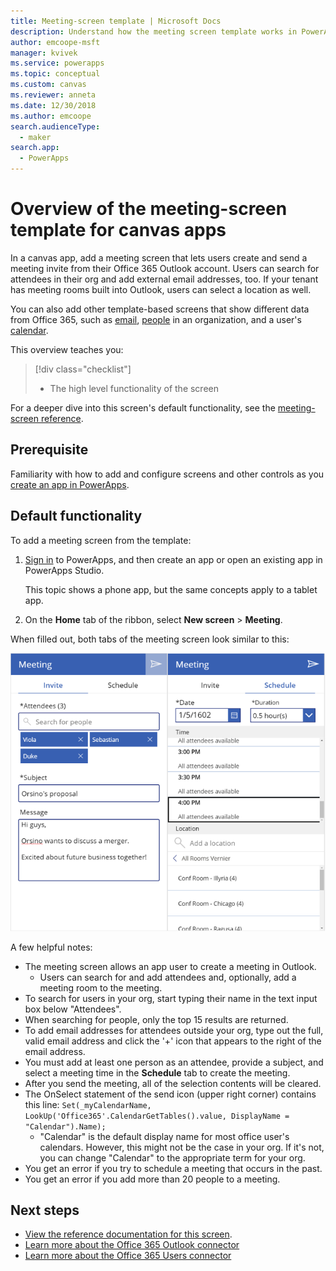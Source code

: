 ```yaml
---
title: Meeting-screen template | Microsoft Docs
description: Understand how the meeting screen template works in PowerApps, and extend the screen for your own use cases
author: emcoope-msft
manager: kvivek
ms.service: powerapps
ms.topic: conceptual
ms.custom: canvas
ms.reviewer: anneta
ms.date: 12/30/2018
ms.author: emcoope
search.audienceType: 
  - maker
search.app: 
  - PowerApps
---
```


# Overview of the meeting-screen template for canvas apps

In a canvas app, add a meeting screen that lets users create and send a meeting invite from their Office 365 Outlook account. Users can search for attendees in their org and add external email addresses, too. If your tenant has meeting rooms built into Outlook, users can select a location as well.

You can also add other template-based screens that show different data from Office 365, such as [email](email-screen-overview.md), [people](people-screen-overview.md) in an organization, and a user's [calendar](calendar-screen-overview.md).

This overview teaches you:
> [!div class="checklist"]
> * The high level functionality of the screen

For a deeper dive into this screen's default functionality, see the [meeting-screen reference](meeting-screen-reference.md).

## Prerequisite

Familiarity with how to add and configure screens and other controls as you [create an app in PowerApps](../data-platform-create-app-scratch.md).

## Default functionality

To add a meeting screen from the template:

1. [Sign in](http://web.powerapps.com?utm_source=padocs&utm_medium=linkinadoc&utm_campaign=referralsfromdoc) to PowerApps, and then create an app or open an existing app in PowerApps Studio.

    This topic shows a phone app, but the same concepts apply to a tablet app.

1. On the **Home** tab of the ribbon, select **New screen** > **Meeting**.

  When filled out, both tabs of the meeting screen look similar to this:

  ![Meeting screen, both tabs](media/meeting-screen/meeting-screen-full-both.png)

A few helpful notes:

* The meeting screen allows an app user to create a meeting in Outlook.
  * Users can search for and add attendees and, optionally, add a meeting room to the meeting.
* To search for users in your org, start typing their name in the text input box below "Attendees".
* When searching for people, only the top 15 results are returned.
* To add email addresses for attendees outside your org, type out the full, valid email address and click the '+' icon that appears to the right of the email address.
* You must add at least one person as an attendee, provide a subject, and select a meeting time in the **Schedule** tab to create the meeting.
* After you send the meeting, all of the selection contents will be cleared.
* The OnSelect statement of the send icon (upper right corner) contains this line: `Set(_myCalendarName, LookUp('Office365'.CalendarGetTables().value, DisplayName = "Calendar").Name);`
  * "Calendar" is the default display name for most office user's calendars. However, this might not be the case in your org. If it's not, you can change "Calendar" to the appropriate term for your org.
* You get an error if you try to schedule a meeting that occurs in the past.
* You get an error if you add more than 20 people to a meeting.

## Next steps

* [View the reference documentation for this screen](./meeting-screen-reference.md).
* [Learn more about the Office 365 Outlook connector](/connections/connection-office365-outlook.md)
* [Learn more about the Office 365 Users connector](/connections/connection-office365-users.md)
